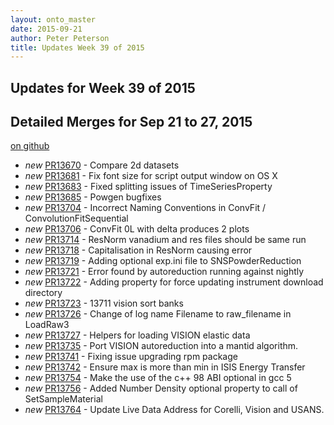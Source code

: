 ```yaml
---
layout: onto_master
date: 2015-09-21
author: Peter Peterson
title: Updates Week 39 of 2015
---
```

Updates for Week 39 of 2015
---------------------------

Detailed Merges for Sep 21 to 27, 2015
--------------------------------------
[on github](https://github.com/mantidproject/mantid/pulls?q=is%3Apr+merged%3A2015-09-22..2015-09-27)

* *new* [PR13670](https://github.com/mantidproject/mantid/pull/13670) - Compare 2d datasets
* *new* [PR13681](https://github.com/mantidproject/mantid/pull/13681) - Fix font size for script output window on OS X
* *new* [PR13683](https://github.com/mantidproject/mantid/pull/13683) - Fixed splitting issues of TimeSeriesProperty
* *new* [PR13685](https://github.com/mantidproject/mantid/pull/13685) - Powgen bugfixes
* *new* [PR13704](https://github.com/mantidproject/mantid/pull/13704) - Incorrect Naming Conventions in ConvFit / ConvolutionFitSequential
* *new* [PR13706](https://github.com/mantidproject/mantid/pull/13706) - ConvFit 0L with delta produces 2 plots
* *new* [PR13714](https://github.com/mantidproject/mantid/pull/13714) - ResNorm vanadium and res files should be same run
* *new* [PR13718](https://github.com/mantidproject/mantid/pull/13718) - Capitalisation in ResNorm causing error
* *new* [PR13719](https://github.com/mantidproject/mantid/pull/13719) - Adding optional exp.ini file to SNSPowderReduction
* *new* [PR13721](https://github.com/mantidproject/mantid/pull/13721) - Error found by autoreduction running against nightly
* *new* [PR13722](https://github.com/mantidproject/mantid/pull/13722) - Adding property for force updating instrument download directory
* *new* [PR13723](https://github.com/mantidproject/mantid/pull/13723) - 13711 vision sort banks
* *new* [PR13726](https://github.com/mantidproject/mantid/pull/13726) - Change of log name Filename to raw_filename in LoadRaw3
* *new* [PR13727](https://github.com/mantidproject/mantid/pull/13727) - Helpers for loading VISION elastic data
* *new* [PR13735](https://github.com/mantidproject/mantid/pull/13735) - Port VISION autoreduction into a mantid algorithm.
* *new* [PR13741](https://github.com/mantidproject/mantid/pull/13741) - Fixing issue upgrading rpm package
* *new* [PR13742](https://github.com/mantidproject/mantid/pull/13742) - Ensure max is more than min in ISIS Energy Transfer
* *new* [PR13754](https://github.com/mantidproject/mantid/pull/13754) - Make the use of the c++ 98 ABI optional in gcc 5
* *new* [PR13756](https://github.com/mantidproject/mantid/pull/13756) - Added Number Density optional property to call of SetSampleMaterial
* *new* [PR13764](https://github.com/mantidproject/mantid/pull/13764) - Update Live Data Address for Corelli, Vision and USANS.
